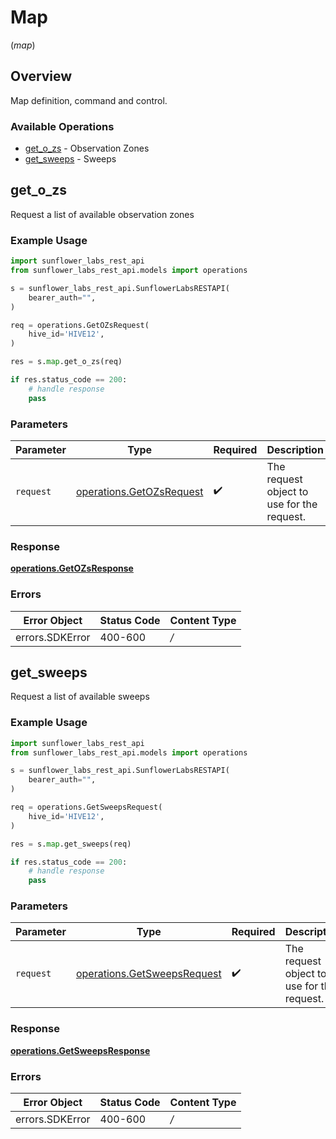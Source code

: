 # Map
(*map*)

## Overview

Map definition, command and control.

### Available Operations

* [get_o_zs](#get_o_zs) - Observation Zones
* [get_sweeps](#get_sweeps) - Sweeps

## get_o_zs

Request a list of available observation zones

### Example Usage

```python
import sunflower_labs_rest_api
from sunflower_labs_rest_api.models import operations

s = sunflower_labs_rest_api.SunflowerLabsRESTAPI(
    bearer_auth="",
)

req = operations.GetOZsRequest(
    hive_id='HIVE12',
)

res = s.map.get_o_zs(req)

if res.status_code == 200:
    # handle response
    pass
```

### Parameters

| Parameter                                                            | Type                                                                 | Required                                                             | Description                                                          |
| -------------------------------------------------------------------- | -------------------------------------------------------------------- | -------------------------------------------------------------------- | -------------------------------------------------------------------- |
| `request`                                                            | [operations.GetOZsRequest](../../models/operations/getozsrequest.md) | :heavy_check_mark:                                                   | The request object to use for the request.                           |


### Response

**[operations.GetOZsResponse](../../models/operations/getozsresponse.md)**
### Errors

| Error Object    | Status Code     | Content Type    |
| --------------- | --------------- | --------------- |
| errors.SDKError | 400-600         | */*             |

## get_sweeps

Request a list of available sweeps

### Example Usage

```python
import sunflower_labs_rest_api
from sunflower_labs_rest_api.models import operations

s = sunflower_labs_rest_api.SunflowerLabsRESTAPI(
    bearer_auth="",
)

req = operations.GetSweepsRequest(
    hive_id='HIVE12',
)

res = s.map.get_sweeps(req)

if res.status_code == 200:
    # handle response
    pass
```

### Parameters

| Parameter                                                                  | Type                                                                       | Required                                                                   | Description                                                                |
| -------------------------------------------------------------------------- | -------------------------------------------------------------------------- | -------------------------------------------------------------------------- | -------------------------------------------------------------------------- |
| `request`                                                                  | [operations.GetSweepsRequest](../../models/operations/getsweepsrequest.md) | :heavy_check_mark:                                                         | The request object to use for the request.                                 |


### Response

**[operations.GetSweepsResponse](../../models/operations/getsweepsresponse.md)**
### Errors

| Error Object    | Status Code     | Content Type    |
| --------------- | --------------- | --------------- |
| errors.SDKError | 400-600         | */*             |
